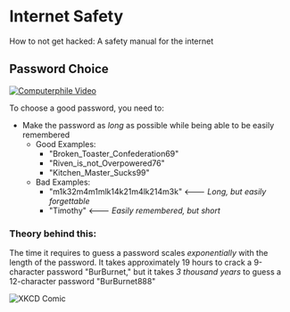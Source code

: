 # Internet Safety
How to not get hacked: A safety manual for the internet

## Password Choice
[![Computerphile Video](http://img.youtube.com/vi/3NjQ9b3pgIg/0.jpg)](http://www.youtube.com/watch?v=3NjQ9b3pgIg)

To choose a good password, you need to:
* Make the password as *long* as possible while being able to be easily remembered
    * Good Examples:
        * "Broken_Toaster_Confederation69"
        * "Riven_is_not_Overpowered76"
        * "Kitchen_Master_Sucks99"
    * Bad Examples: 
        * "m1k32m4m1mlk14k21m4lk214m3k" <--- *Long, but easily forgettable*
        * "Timothy" <--- *Easily remembered, but short*

### Theory behind this: 
The time it requires to guess a password scales *exponentially* with the length of the password.
It takes approximately 19 hours to crack a 9-character password "BurBurnet," but it takes *3 thousand years* to guess a 12-character password "BurBurnet888"


![XKCD Comic](https://imgs.xkcd.com/comics/password_strength.png)

